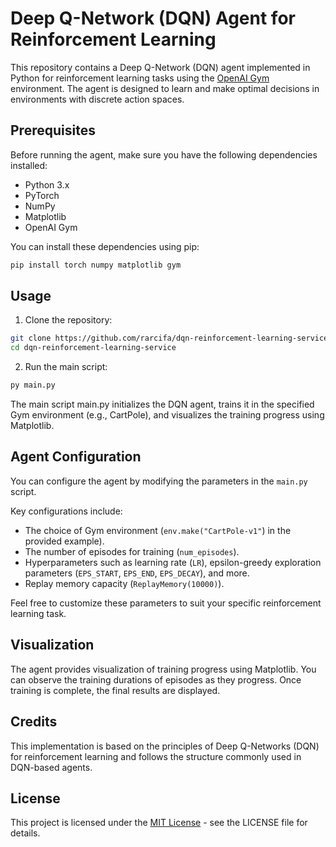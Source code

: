 # Deep Q-Network (DQN) Agent for Reinforcement Learning

This repository contains a Deep Q-Network (DQN) agent implemented in Python for reinforcement learning tasks using the [OpenAI Gym](https://gym.openai.com/) environment. The agent is designed to learn and make optimal decisions in environments with discrete action spaces.

## Prerequisites

Before running the agent, make sure you have the following dependencies installed:

- Python 3.x
- PyTorch
- NumPy
- Matplotlib
- OpenAI Gym

You can install these dependencies using pip:

```bash
pip install torch numpy matplotlib gym
```

## Usage

1. Clone the repository:

```bash
git clone https://github.com/rarcifa/dqn-reinforcement-learning-service
cd dqn-reinforcement-learning-service
```

2. Run the main script:

```bash
py main.py
```

The main script main.py initializes the DQN agent, trains it in the specified Gym environment (e.g., CartPole), and visualizes the training progress using Matplotlib.

## Agent Configuration

You can configure the agent by modifying the parameters in the `main.py` script.

Key configurations include:

- The choice of Gym environment (`env.make("CartPole-v1"`) in the provided example).
- The number of episodes for training (`num_episodes`).
- Hyperparameters such as learning rate (`LR`), epsilon-greedy exploration parameters (`EPS_START`, `EPS_END`, `EPS_DECAY`), and more.
- Replay memory capacity (`ReplayMemory(10000)`).

Feel free to customize these parameters to suit your specific reinforcement learning task.

## Visualization

The agent provides visualization of training progress using Matplotlib. You can observe the training durations of episodes as they progress. Once training is complete, the final results are displayed.

## Credits

This implementation is based on the principles of Deep Q-Networks (DQN) for reinforcement learning and follows the structure commonly used in DQN-based agents.

## License

This project is licensed under the [MIT License](https://opensource.org/license/mit/) - see the LICENSE file for details.
